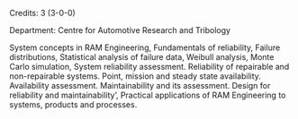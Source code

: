 Credits: 3 (3-0-0)

Department: Centre for Automotive Research and Tribology

System concepts in RAM Engineering, Fundamentals of reliability, Failure distributions, Statistical analysis of failure data, Weibull analysis, Monte Carlo simulation, System reliability assessment. Reliability of repairable and non-repairable systems. Point, mission and steady state availability. Availability assessment. Maintainability and its assessment. Design for reliability and maintainability’, Practical applications of RAM Engineering to systems, products and processes.